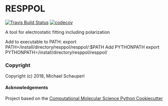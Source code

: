 RESPPOL
==============================
[//]: # (Badges)
[![Travis Build Status](https://api.travis-ci.org/MSchauperl/resppol.svg?branch=master)](https://travis-ci.org/MSchauperl/resppol)
[![codecov](https://codecov.io/gh/MSchauperl/resppol/branch/master/graph/badge.svg)](https://codecov.io/gh/MSchauperl/resppol/branch/master)

A tool for electrostatic fitting including polarization

Add to executable to PATH:
export PATH=/install/directory/resppol/resppol/:$PATH
Add PYTHONPATH
export PYTHONPATH=/install/directory/resppol/resppol/

### Copyright

Copyright (c) 2018, Michael Schauperl


#### Acknowledgements
 
Project based on the 
[Computational Molecular Science Python Cookiecutter](https://github.com/molssi/cookiecutter-cms)
